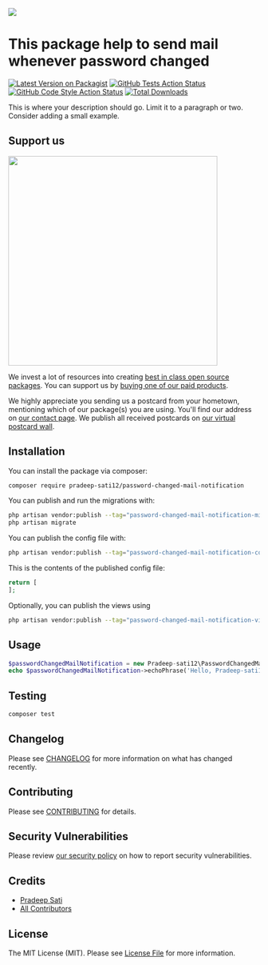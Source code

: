 
[<img src="https://github-ads.s3.eu-central-1.amazonaws.com/support-ukraine.svg?t=1" />](https://supportukrainenow.org)

# This package help to send mail whenever password changed

[![Latest Version on Packagist](https://img.shields.io/packagist/v/pradeep-sati12/password-changed-mail-notification.svg?style=flat-square)](https://packagist.org/packages/pradeep-sati12/password-changed-mail-notification)
[![GitHub Tests Action Status](https://img.shields.io/github/workflow/status/pradeep-sati12/password-changed-mail-notification/run-tests?label=tests)](https://github.com/pradeep-sati12/password-changed-mail-notification/actions?query=workflow%3Arun-tests+branch%3Amain)
[![GitHub Code Style Action Status](https://img.shields.io/github/workflow/status/pradeep-sati12/password-changed-mail-notification/Check%20&%20fix%20styling?label=code%20style)](https://github.com/pradeep-sati12/password-changed-mail-notification/actions?query=workflow%3A"Check+%26+fix+styling"+branch%3Amain)
[![Total Downloads](https://img.shields.io/packagist/dt/pradeep-sati12/password-changed-mail-notification.svg?style=flat-square)](https://packagist.org/packages/pradeep-sati12/password-changed-mail-notification)

This is where your description should go. Limit it to a paragraph or two. Consider adding a small example.

## Support us

[<img src="https://github-ads.s3.eu-central-1.amazonaws.com/password-changed-mail-notification.jpg?t=1" width="419px" />](https://spatie.be/github-ad-click/password-changed-mail-notification)

We invest a lot of resources into creating [best in class open source packages](https://spatie.be/open-source). You can support us by [buying one of our paid products](https://spatie.be/open-source/support-us).

We highly appreciate you sending us a postcard from your hometown, mentioning which of our package(s) you are using. You'll find our address on [our contact page](https://spatie.be/about-us). We publish all received postcards on [our virtual postcard wall](https://spatie.be/open-source/postcards).

## Installation

You can install the package via composer:

```bash
composer require pradeep-sati12/password-changed-mail-notification
```

You can publish and run the migrations with:

```bash
php artisan vendor:publish --tag="password-changed-mail-notification-migrations"
php artisan migrate
```

You can publish the config file with:

```bash
php artisan vendor:publish --tag="password-changed-mail-notification-config"
```

This is the contents of the published config file:

```php
return [
];
```

Optionally, you can publish the views using

```bash
php artisan vendor:publish --tag="password-changed-mail-notification-views"
```

## Usage

```php
$passwordChangedMailNotification = new Pradeep-sati12\PasswordChangedMailNotification();
echo $passwordChangedMailNotification->echoPhrase('Hello, Pradeep-sati12!');
```

## Testing

```bash
composer test
```

## Changelog

Please see [CHANGELOG](CHANGELOG.md) for more information on what has changed recently.

## Contributing

Please see [CONTRIBUTING](https://github.com/spatie/.github/blob/main/CONTRIBUTING.md) for details.

## Security Vulnerabilities

Please review [our security policy](../../security/policy) on how to report security vulnerabilities.

## Credits

- [Pradeep Sati](https://github.com/Pradeep-sati12)
- [All Contributors](../../contributors)

## License

The MIT License (MIT). Please see [License File](LICENSE.md) for more information.
